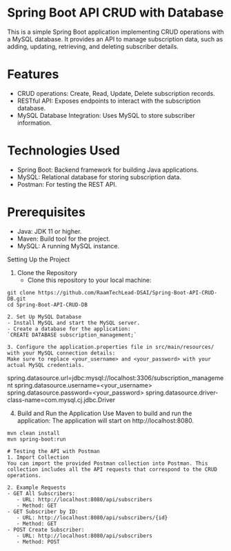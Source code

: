 # Spring Boot API CRUD with Database
This is a simple Spring Boot application implementing CRUD operations with a MySQL database. It provides an API to manage subscription data, such as adding, updating, retrieving, and deleting subscriber details.

# Features
- CRUD operations: Create, Read, Update, Delete subscription records.
- RESTful API: Exposes endpoints to interact with the subscription database.
- MySQL Database Integration: Uses MySQL to store subscriber information.

# Technologies Used
- Spring Boot: Backend framework for building Java applications.
- MySQL: Relational database for storing subscription data.
- Postman: For testing the REST API.

# Prerequisites
- Java: JDK 11 or higher.
- Maven: Build tool for the project.
- MySQL: A running MySQL instance.

Setting Up the Project
1. Clone the Repository
   - Clone this repository to your local machine:
```
git clone https://github.com/RaamTechLead-DSAI/Spring-Boot-API-CRUD-DB.git
cd Spring-Boot-API-CRUD-DB

2. Set Up MySQL Database
- Install MySQL and start the MySQL server.
- Create a database for the application:
`CREATE DATABASE subscription_management;`

3. Configure the application.properties file in src/main/resources/ with your MySQL connection details:
Make sure to replace <your_username> and <your_password> with your actual MySQL credentials.
```
spring.datasource.url=jdbc:mysql://localhost:3306/subscription_management
spring.datasource.username=<your_username>
spring.datasource.password=<your_password>
spring.datasource.driver-class-name=com.mysql.cj.jdbc.Driver

4. Build and Run the Application
Use Maven to build and run the application:
The application will start on http://localhost:8080.
```
mvn clean install
mvn spring-boot:run

# Testing the API with Postman
1. Import Collection
You can import the provided Postman collection into Postman. This collection includes all the API requests that correspond to the CRUD operations.

2. Example Requests
- GET All Subscribers:
   - URL: http://localhost:8080/api/subscribers
   - Method: GET
- GET Subscriber by ID:
   - URL: http://localhost:8080/api/subscribers/{id}
   - Method: GET
- POST Create Subscriber:
   - URL: http://localhost:8080/api/subscribers
   - Method: POST



